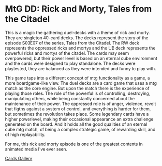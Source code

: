 # MtG DD: Rick and Morty, Tales from the Citadel

This is a magic the gathering duel-decks with a theme of rick and morty. They are singleton 40-card decks.
The decks represent the story of the episode S03E07 of the series, Tales from the Citadel.
The RW deck represents the oppressed ricks and mortys and the UB deck represents the powerful ricks and mortys of the citadel.
The cards may seem overpowered, but their power level is based on an eternal cube environment and the cards were designed to play standalone.
The decks were playtested, they are balanced as they were intended and funny to play with.

This game taps into a different concept of mtg functionality as a game, a more boardgame-like view. The duel decks are a card game that uses a mtg match as the core engine. But upon the match there is the experience of playing those roles. The role of the powerful is of controlling, destroying, manipulating others, while being constantly concerned about the maintenance of their power. The oppressed role is of anger, violence, revolt that figths against a system of control, and everything is harder for them, but sometimes the revolution takes place. Some legendary cards have a higher powerlevel, making their occasional appearance an extra challenge generated on the board. And it holds all the good qualities of an eternal cube mtg match, of being a complex strategic game,  of rewarding skill, and of high replayability.

For me, this rick and morty episode is one of the greatest contents in animated media I've ever seen.

[Cards Gallery](https://imgur.com/gallery/Ynkcsoe)
